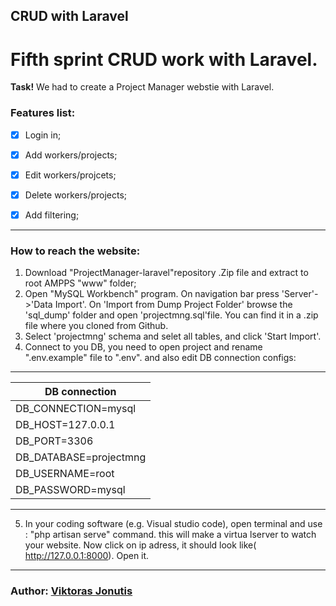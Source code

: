 ## CRUD with Laravel

# Fifth sprint CRUD work with Laravel.

**Task!** We had to create a Project Manager webstie with Laravel. 

### Features list:
  
- [x] Login in;
- [x] Add workers/projects;
- [x] Edit workers/projcets;
- [x] Delete workers/projects;
- [x] Add filtering;


-----------------------------------------
### How to reach the website:

1. Download "ProjectManager-laravel"repository .Zip file and extract to root AMPPS "www" folder;
2. Open "MySQL Workbench" program. On navigation bar press 'Server'->'Data Import'. On 'Import from Dump Project Folder' browse the 'sql_dump' folder and open 'projectmng.sql'file.
    You can find it in a .zip file where you cloned from Github.
3. Select 'projectmng' schema and selet all tables, and click 'Start Import'.
4. Connect to you DB, you need to open project and rename ".env.example" file to ".env". and also edit DB connection configs:
--------------------------------------------
|     DB connection      |
|------------------------|
| DB_CONNECTION=mysql    |
| DB_HOST=127.0.0.1      |
| DB_PORT=3306           |
| DB_DATABASE=projectmng |
| DB_USERNAME=root       |
| DB_PASSWORD=mysql      |


-------------------------------------------
5. In your coding software (e.g. Visual studio code), open terminal and use : "php artisan serve" command. this will make a virtua lserver to watch your website. Now click on ip adress, it should look like( http://127.0.0.1:8000). Open it.
---------------------------------------



### Author: [Viktoras Jonutis](https://github.com/Vikteris?tab=repositories)
